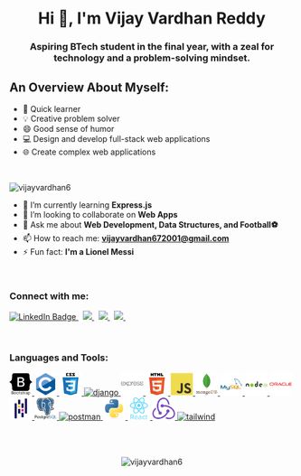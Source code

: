 <h1 align="center">Hi 👋, I'm Vijay Vardhan Reddy</h1>
<h3 align="center">Aspiring BTech student in the final year, with a zeal for technology and a problem-solving mindset.</h3>

## An Overview About Myself:
- 🚀 Quick learner
- 💡 Creative problem solver
- 😄 Good sense of humor
- 💻 Design and develop full-stack web applications
- 🌐 Create complex web applications
<br>
<p align="left">
  <img src="https://komarev.com/ghpvc/?username=vijayvardhan6&label=Profile%20views&color=0e75b6&style=flat" alt="vijayvardhan6" />
</p>

- 🌱 I’m currently learning **Express.js**
- 👯 I’m looking to collaborate on **Web Apps**
- 💬 Ask me about **Web Development, Data Structures, and Football⚽**
- 📫 How to reach me: **vijayvardhan672001@gmail.com**
- ⚡ Fun fact: **I'm a Lionel Messi**
<br>
<h3 align="left">Connect with me:</h3>
<p>
  <a href="https://www.linkedin.com/in/vijay-vardhan-reddy/">
    <img src="https://img.shields.io/badge/-@vijayvardhan6-0077B5?style=flat-square&amp;labelColor=0077B5&amp;logo=LinkedIn&amp;link=https://www.linkedin.com/in/vijay-vardhan-reddy/" alt="LinkedIn Badge">
  </a>&nbsp;
  <a href="mailto:vijayvardhan672001@gmail.com">
    <img src="https://img.shields.io/badge/-vijayvardhan672001@gmail.com-D14836?style=flat-square&amp;logo=gmail&amp;logoColor=white">
  </a>&nbsp;
  <a href="https://instagram.com/vijay_vicky_6">
    <img src="https://img.shields.io/badge/-@vijay_vicky_6-E4405F?style=flat-square&amp;logo=instagram&amp;logoColor=white">
  </a>&nbsp;
  <a href="https://twitter.com/vijay_vardhan_6">
    <img src="https://img.shields.io/badge/-@vijay_vardhan_6-1DA1F2?style=flat-square&amp;logo=twitter&amp;logoColor=white">
  </a>&nbsp;
</p>
<br>
<h3 align="left">Languages and Tools:</h3>
<p align="left">
  <a href="https://getbootstrap.com" target="_blank" rel="noreferrer"> <img src="https://raw.githubusercontent.com/devicons/devicon/master/icons/bootstrap/bootstrap-plain-wordmark.svg" alt="bootstrap" width="40" height="40"/> </a> <a href="https://www.cprogramming.com/" target="_blank" rel="noreferrer"> <img src="https://raw.githubusercontent.com/devicons/devicon/master/icons/c/c-original.svg" alt="c" width="40" height="40"/> </a> <a href="https://www.w3schools.com/css/" target="_blank" rel="noreferrer"> <img src="https://raw.githubusercontent.com/devicons/devicon/master/icons/css3/css3-original-wordmark.svg" alt="css3" width="40" height="40"/> </a> <a href="https://www.djangoproject.com/" target="_blank" rel="noreferrer"> <img src="https://cdn.worldvectorlogo.com/logos/django.svg" alt="django" width="40" height="40"/> </a> <a href="https://expressjs.com" target="_blank" rel="noreferrer"> <img src="https://raw.githubusercontent.com/devicons/devicon/master/icons/express/express-original-wordmark.svg" alt="express" width="40" height="40"/> </a> <a href="https://www.w3.org/html/" target="_blank" rel="noreferrer"> <img src="https://raw.githubusercontent.com/devicons/devicon/master/icons/html5/html5-original-wordmark.svg" alt="html5" width="40" height="40"/> </a> <a href="https://developer.mozilla.org/en-US/docs/Web/JavaScript" target="_blank" rel="noreferrer"> <img src="https://raw.githubusercontent.com/devicons/devicon/master/icons/javascript/javascript-original.svg" alt="javascript" width="40" height="40"/> </a> <a href="https://www.mongodb.com/" target="_blank" rel="noreferrer"> <img src="https://raw.githubusercontent.com/devicons/devicon/master/icons/mongodb/mongodb-original-wordmark.svg" alt="mongodb" width="40" height="40"/> </a> <a href="https://www.mysql.com/" target="_blank" rel="noreferrer"> <img src="https://raw.githubusercontent.com/devicons/devicon/master/icons/mysql/mysql-original-wordmark.svg" alt="mysql" width="40" height="40"/> </a> <a href="https://nodejs.org" target="_blank" rel="noreferrer"> <img src="https://raw.githubusercontent.com/devicons/devicon/master/icons/nodejs/nodejs-original-wordmark.svg" alt="nodejs" width="40" height="40"/> </a> <a href="https://www.oracle.com/" target="_blank" rel="noreferrer"> <img src="https://raw.githubusercontent.com/devicons/devicon/master/icons/oracle/oracle-original.svg" alt="oracle" width="40" height="40"/> </a> <a href="https://pandas.pydata.org/" target="_blank" rel="noreferrer"> <img src="https://raw.githubusercontent.com/devicons/devicon/2ae2a900d2f041da66e950e4d48052658d850630/icons/pandas/pandas-original.svg" alt="pandas" width="40" height="40"/> </a> <a href="https://www.postgresql.org" target="_blank" rel="noreferrer"> <img src="https://raw.githubusercontent.com/devicons/devicon/master/icons/postgresql/postgresql-original-wordmark.svg" alt="postgresql" width="40" height="40"/> </a> <a href="https://postman.com" target="_blank" rel="noreferrer"> <img src="https://www.vectorlogo.zone/logos/getpostman/getpostman-icon.svg" alt="postman" width="40" height="40"/> </a> <a href="https://www.python.org" target="_blank" rel="noreferrer"> <img src="https://raw.githubusercontent.com/devicons/devicon/master/icons/python/python-original.svg" alt="python" width="40" height="40"/> </a> <a href="https://reactjs.org/" target="_blank" rel="noreferrer"> <img src="https://raw.githubusercontent.com/devicons/devicon/master/icons/react/react-original-wordmark.svg" alt="react" width="40" height="40"/> </a> <a href="https://redux.js.org" target="_blank" rel="noreferrer"> <img src="https://raw.githubusercontent.com/devicons/devicon/master/icons/redux/redux-original.svg" alt="redux" width="40" height="40"/> </a> <a href="https://tailwindcss.com/" target="_blank" rel="noreferrer"> <img src="https://www.vectorlogo.zone/logos/tailwindcss/tailwindcss-icon.svg" alt="tailwind" width="40" height="40"/> </a> 
</p>
<br>
<br>
<p align="center">
  <img align="center" src="https://github-readme-stats-ruby-one.vercel.app/api?username=vijayvardhan6&show_icons=true&locale=en" alt="vijayvardhan6" />
</p>
